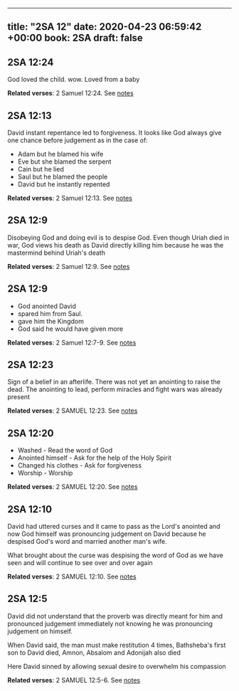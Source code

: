 
---
title: "2SA 12"
date: 2020-04-23 06:59:42 +00:00
book: 2SA
draft: false
---

## 2SA 12:24

God loved the child. wow. Loved from a baby

**Related verses**: 2 Samuel 12:24. See [notes](https://my.bible.com/notes/3413904941801792015)


## 2SA 12:13

David instant repentance led to forgiveness. It looks like God always give one chance before judgement as in the case of:

- Adam but he blamed his wife
- Eve but she blamed the serpent
- Cain but he lied
- Saul but he blamed the people
- David but he instantly repented

**Related verses**: 2 Samuel 12:13. See [notes](https://my.bible.com/notes/3413172108393177955)


## 2SA 12:9

Disobeying God and doing evil is to despise God. Even though Uriah died in war, God views his death as David directly killing him because he was the mastermind behind Uriah's death

**Related verses**: 2 Samuel 12:9. See [notes](https://my.bible.com/notes/3413169725147702096)


## 2SA 12:9

- God anointed David
- spared him from Saul.
- gave him the Kingdom
- God said he would have given more

**Related verses**: 2 Samuel 12:7-9. See [notes](https://my.bible.com/notes/3413166050803180334)


## 2SA 12:23

Sign of a belief in an afterlife. There was not yet an anointing to raise the dead. The anointing to lead, perform miracles and fight wars was already present

**Related verses**: 2 SAMUEL 12:23. See [notes](https://my.bible.com/notes/2644307335677993099)


## 2SA 12:20

- Washed - Read the word of God
- Anointed himself - Ask for the help of the Holy Spirit
- Changed his clothes - Ask for forgiveness 
- Worship - Worship

**Related verses**: 2 SAMUEL 12:20. See [notes](https://my.bible.com/notes/2644306152741658749)


## 2SA 12:10

David had uttered curses and it came to pass as the Lord's anointed and now God himself was pronouncing judgement on David because he despised God's word and married another man's wife.


What brought about the curse was despising the word of God as we have seen and will continue to see over and over again

**Related verses**: 2 SAMUEL 12:10. See [notes](https://my.bible.com/notes/2644301958806757479)


## 2SA 12:5

David did not understand that the proverb was directly meant for him and pronounced judgement immediately not knowing he was pronouncing judgement on himself.

When David said, the man must make restitution 4 times, Bathsheba's first son to David died, Amnon, Absalom and Adonijah also died 

Here David sinned by allowing sexual desire to overwhelm his compassion

**Related verses**: 2 SAMUEL 12:5-6. See [notes](https://my.bible.com/notes/2644299703017791580)

